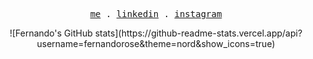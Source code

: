 <p align="center">
  <samp>
    <a href="https://fernando-rodriguez.vercel.app/">me</a> .
    <a href="https://www.linkedin.com/in/fernando-rodriguez-416b472b2/">linkedin</a> .
    <a href="https://www.instagram.com/__fernando_rose/">instagram</a> 
  </samp>
</p>

<div align="center">
  ![Fernando's GitHub stats](https://github-readme-stats.vercel.app/api?username=fernandorose&theme=nord&show_icons=true)
</div>

